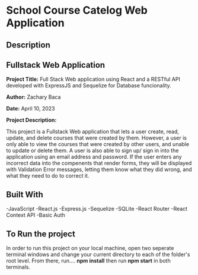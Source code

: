 # School Course Catelog Web Application


## Description
## Fullstack Web Application

**Project Title:** Full Stack Web application using React and a RESTful API developed with ExpressJS and Sequelize for Database funcionality.

**Author:** Zachary Baca

**Date:** April 10, 2023

**Project Description:**

This project is a Fullstack Web application that lets a user create, read, update, and delete courses that were created by them. However, a user is only able to view the courses that were created by other users, and unable to update or delete them. A user is also able to sign up/ sign in into the application using an email address and password. If the user enters any incorrect data into the compenents that render forms, they will be displayed with Validation Error messages, letting them know what they did wrong, and what they need to do to correct it.

## Built With

-JavaScript
-React.js
-Express.js
-Sequelize
-SQLite
-React Router
-React Context API
-Basic Auth

## To Run the project

In order to run this project on your local machine, open two seperate terminal windows and change your current directory to each of the folder's root level. From there, run....
**npm install**
then run
**npm start** in both terminals.
